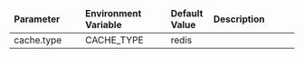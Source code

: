 <table>
  <thead>
      <tr>
          <td style="width: 25%"><b>Parameter</b></td><td style="width: 30%"><b>Environment Variable</b></td><td style="width: 15%"><b>Default Value</b></td><td style="width: 30%"><b>Description</b></td>
      </tr>
  </thead>
  <tbody>
      <tr>
          <td>cache.type</td>
          <td>CACHE_TYPE</td>
          <td>redis</td>
          <td></td>
      </tr>
  </tbody>
</table>